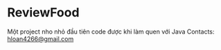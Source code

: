 # ReviewFood
Một project nho nhỏ đầu tiên code được khi làm quen với Java
Contacts: hloan4266@gmail.com
